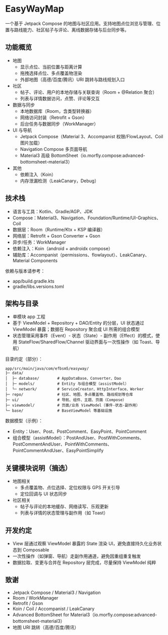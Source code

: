 # EasyWayMap

一个基于 Jetpack Compose 的地图与社区应用。支持地图点位浏览与管理、位置与路线能力、社区帖子与评论、离线数据存储与后台同步等。

## 功能概览

- 地图
  - 显示点位、当前位置与距离计算
  - 拖拽选择点位、多点覆盖物渲染
  - 外部地图（高德/百度/腾讯）URI 跳转与路线规划入口
- 社区
  - 帖子、评论、用户的本地存储与关联查询（Room + @Relation 聚合）
  - 列表与详情数据访问，点赞、评论等交互
- 数据与同步
  - 本地数据库（Room，含类型转换器）
  - 网络访问封装（Retrofit + Gson）
  - 后台任务与数据同步（WorkManager）
- UI 与导航
  - Jetpack Compose（Material 3、Accompanist 权限/FlowLayout、Coil 图片加载）
  - Navigation Compose 多页面导航
  - Material3 高级 BottomSheet（io.morfly.compose:advanced-bottomsheet-material3）
- 其他
  - 依赖注入（Koin）
  - 内存泄漏检测（LeakCanary，Debug）

## 技术栈

- 语言与工具：Kotlin、Gradle/AGP、JDK
- Compose：Material3、Navigation、Foundation/Runtime/UI-Graphics、Coil
- 数据层：Room（Runtime/Ktx + KSP 编译器）
- 网络层：Retrofit + Gson Converter + Gson
- 异步/任务：WorkManager
- 依赖注入：Koin（android + androidx compose）
- 辅助库：Accompanist（permissions、flowlayout）、LeakCanary、Material Components

依赖与版本请参考：
- app/build.gradle.kts
- gradle/libs.versions.toml

## 架构与目录

- 单模块 app 工程
- 基于 ViewModel + Repository + DAO/Entity 的分层，UI 状态通过 ViewModel 暴露；数据在 Repository 聚合成 UI 所需的组合模型
- 状态管理采用事件（Event）- 状态（State）- 副作用（Effect）的模式，使用 StateFlow/SharedFlow/Channel 驱动界面与一次性操作（如 Toast、导航）

目录约定（部分）：
```
app/src/main/java/com/efbsm5/easyway/
├─ data/
│  ├─ database/        # AppDataBase、Converter、Dao
│  ├─ models/          # Entity 与组合模型（assistModel）
│  └─ network/         # ServiceCreator、HttpInterface、Worker
├─ repo/               # 社区、地图、多点覆盖物、路线规划等仓库
├─ ui/                 # 导航、组件、主题、页面（Compose）
├─ viewmodel/          # 页面/业务 ViewModel（事件-状态-副作用）
└─ base/               # BaseViewModel 等基础设施
```

数据模型（示例）：
- Entity：User、Post、PostComment、EasyPoint、PointComment
- 组合模型（assistModel）：PostAndUser、PostWithComments、PostCommentAndUser、PointWithComments、PointCommentAndUser、EasyPointSimplify


## 关键模块说明（摘选）

- 地图相关
  - 多点覆盖物、点位选择、定位权限与 GPS 开关引导
  - 定位回调与 UI 状态同步
- 社区相关
  - 帖子与评论的本地缓存、网络读写、乐观更新
  - 列表与详情的状态管理与副作用（如 Toast）

## 开发约定

- View 层通过观察 ViewModel 暴露的 State 渲染 UI，避免直接持久化业务状态到 Composable
- 一次性操作（如弹窗、导航）走副作用通道，避免因重组重复触发
- 数据拉取、变更与合并在 Repository 层完成，尽量保持 ViewModel 纯粹

## 致谢

- Jetpack Compose / Material3 / Navigation
- Room / WorkManager
- Retrofit / Gson
- Koin / Coil / Accompanist / LeakCanary
- Advanced BottomSheet for Material3（io.morfly.compose:advanced-bottomsheet-material3）
- 地图 URI 跳转（高德/百度/腾讯）
